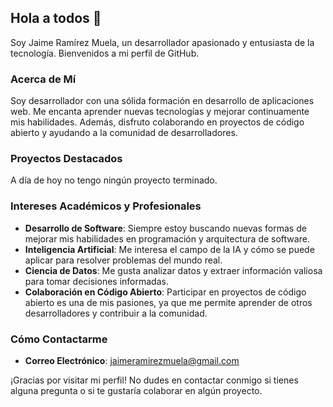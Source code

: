 ## Hola a todos 👋

Soy Jaime Ramírez Muela, un desarrollador apasionado y entusiasta de la tecnología. Bienvenidos a mi perfil de GitHub.

### Acerca de Mí

Soy desarrollador con una sólida formación en desarrollo de aplicaciones web. Me encanta aprender nuevas tecnologías y mejorar continuamente mis habilidades. Además, disfruto colaborando en proyectos de código abierto y ayudando a la comunidad de desarrolladores.

### Proyectos Destacados

A día de hoy no tengo ningún proyecto terminado.

### Intereses Académicos y Profesionales

- **Desarrollo de Software**: Siempre estoy buscando nuevas formas de mejorar mis habilidades en programación y arquitectura de software.
- **Inteligencia Artificial**: Me interesa el campo de la IA y cómo se puede aplicar para resolver problemas del mundo real.
- **Ciencia de Datos**: Me gusta analizar datos y extraer información valiosa para tomar decisiones informadas.
- **Colaboración en Código Abierto**: Participar en proyectos de código abierto es una de mis pasiones, ya que me permite aprender de otros desarrolladores y contribuir a la comunidad.

### Cómo Contactarme

- **Correo Electrónico**: <jaimeramirezmuela@gmail.com>


¡Gracias por visitar mi perfil! No dudes en contactar conmigo si tienes alguna pregunta o si te gustaría colaborar en algún proyecto.